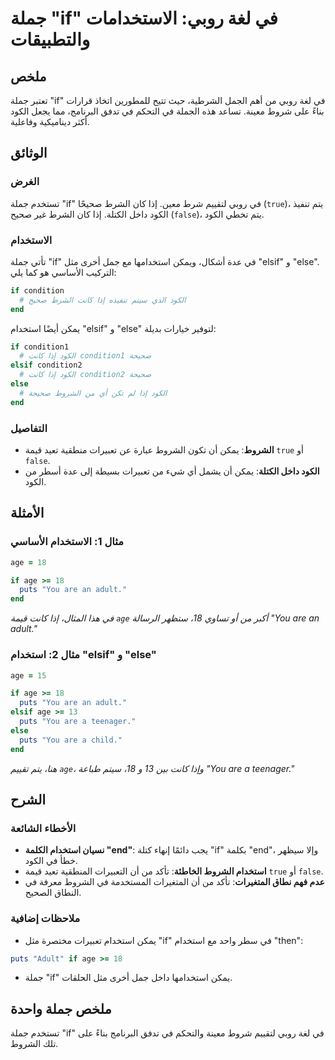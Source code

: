 <!--
Meta Description: # جملة "if" في لغة روبي: الاستخدامات والتطبيقات ## ملخص تعتبر جملة "if" في لغة روبي من أهم الجمل الشرطية، حيث تتيح للمطورين اتخاذ قرارات بناءً على شرو...
Meta Keywords: الكود, age, جملة, إذا, end
-->

# جملة "if" في لغة روبي: الاستخدامات والتطبيقات

## ملخص
تعتبر جملة "if" في لغة روبي من أهم الجمل الشرطية، حيث تتيح للمطورين اتخاذ قرارات بناءً على شروط معينة. تساعد هذه الجملة في التحكم في تدفق البرنامج، مما يجعل الكود أكثر ديناميكية وفاعلية.

## الوثائق
### الغرض
تستخدم جملة "if" في روبي لتقييم شرط معين. إذا كان الشرط صحيحًا (`true`)، يتم تنفيذ الكود داخل الكتلة. إذا كان الشرط غير صحيح (`false`)، يتم تخطي الكود.

### الاستخدام
تأتي جملة "if" في عدة أشكال، ويمكن استخدامها مع جمل أخرى مثل "elsif" و "else". التركيب الأساسي هو كما يلي:

```ruby
if condition
  # الكود الذي سيتم تنفيذه إذا كانت الشرط صحيح
end
```

يمكن أيضًا استخدام "elsif" و "else" لتوفير خيارات بديلة:

```ruby
if condition1
  # الكود إذا كانت condition1 صحيحة
elsif condition2
  # الكود إذا كانت condition2 صحيحة
else
  # الكود إذا لم تكن أي من الشروط صحيحة
end
```

### التفاصيل
- **الشروط**: يمكن أن تكون الشروط عبارة عن تعبيرات منطقية تعيد قيمة `true` أو `false`.
- **الكود داخل الكتلة**: يمكن أن يشمل أي شيء من تعبيرات بسيطة إلى عدة أسطر من الكود.

## الأمثلة
### مثال 1: الاستخدام الأساسي
```ruby
age = 18

if age >= 18
  puts "You are an adult."
end
```
*في هذا المثال، إذا كانت قيمة `age` أكبر من أو تساوي 18، ستظهر الرسالة "You are an adult."*

### مثال 2: استخدام "elsif" و "else"
```ruby
age = 15

if age >= 18
  puts "You are an adult."
elsif age >= 13
  puts "You are a teenager."
else
  puts "You are a child."
end
```
*هنا، يتم تقييم `age`، وإذا كانت بين 13 و 18، سيتم طباعة "You are a teenager."*

## الشرح
### الأخطاء الشائعة
- **نسيان استخدام الكلمة "end"**: يجب دائمًا إنهاء كتلة "if" بكلمة "end"، وإلا سيظهر خطأ في الكود.
- **استخدام الشروط الخاطئة**: تأكد من أن التعبيرات المنطقية تعيد قيمة `true` أو `false`.
- **عدم فهم نطاق المتغيرات**: تأكد من أن المتغيرات المستخدمة في الشروط معرفة في النطاق الصحيح.

### ملاحظات إضافية
- يمكن استخدام تعبيرات مختصرة مثل "if" في سطر واحد مع استخدام "then":
```ruby
puts "Adult" if age >= 18
```
- جملة "if" يمكن استخدامها داخل جمل أخرى مثل الحلقات.

## ملخص جملة واحدة
تستخدم جملة "if" في لغة روبي لتقييم شروط معينة والتحكم في تدفق البرنامج بناءً على تلك الشروط.